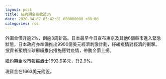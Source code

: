 ```yaml
---
layout: post
title: 紐約期金高收近3%
date: 2020-04-07 05:42:01.000000000 +08:00
categories: rss
---
```


外圍金價升逾2%，創逾3周新高。日本最早今日宣布東京及其他6個縣市進入緊急狀態，日本政府亦準備推出9900億美元經濟刺激計劃，紓緩疫情對經濟的衝擊。投資者預期全球繼續推出措施應對疫情，帶動金價上揚。

紐約期金收市報每盎士1693.9美元，升2.9%。

現貨金在1663美元附近。
